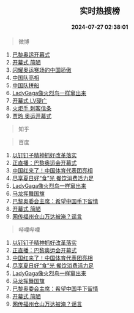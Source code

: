 <div align="center"><h2>实时热搜榜</h2><h4>2024-07-27 02:38:01</h4></div>

> 微博  

1. [巴黎奥运开幕式](https://s.weibo.com/weibo?q=%E5%B7%B4%E9%BB%8E%E5%A5%A5%E8%BF%90%E5%BC%80%E5%B9%95%E5%BC%8F&t=31&band_rank=1&Refer=top)<br />
2. [开幕式 简陋](https://s.weibo.com/weibo?q=%E5%BC%80%E5%B9%95%E5%BC%8F%20%E7%AE%80%E9%99%8B&t=31&band_rank=2&Refer=top)<br />
3. [闪耀奥运赛场的中国骄傲](https://s.weibo.com/weibo?q=%23%E9%97%AA%E8%80%80%E5%A5%A5%E8%BF%90%E8%B5%9B%E5%9C%BA%E7%9A%84%E4%B8%AD%E5%9B%BD%E9%AA%84%E5%82%B2%23&t=31&band_rank=3&Refer=top)<br />
4. [中国队亮相](https://s.weibo.com/weibo?q=%23%E4%B8%AD%E5%9B%BD%E9%98%9F%E4%BA%AE%E7%9B%B8%23&t=31&band_rank=4&Refer=top)<br />
5. [中国队拼船](https://s.weibo.com/weibo?q=%E4%B8%AD%E5%9B%BD%E9%98%9F%E6%8B%BC%E8%88%B9&t=31&band_rank=5&Refer=top)<br />
6. [LadyGaga像火烈鸟一样窜出来](https://s.weibo.com/weibo?q=%23LadyGaga%E5%83%8F%E7%81%AB%E7%83%88%E9%B8%9F%E4%B8%80%E6%A0%B7%E7%AA%9C%E5%87%BA%E6%9D%A5%23&t=31&band_rank=6&Refer=top)<br />
7. [开幕式 LV硬广](https://s.weibo.com/weibo?q=%E5%BC%80%E5%B9%95%E5%BC%8F%20LV%E7%A1%AC%E5%B9%BF&t=31&band_rank=7&Refer=top)<br />
8. [火炬手 刺客信条](https://s.weibo.com/weibo?q=%E7%81%AB%E7%82%AC%E6%89%8B%20%E5%88%BA%E5%AE%A2%E4%BF%A1%E6%9D%A1&t=31&band_rank=8&Refer=top)<br />
9. [贾玲 奥运开幕式](https://s.weibo.com/weibo?q=%E8%B4%BE%E7%8E%B2%20%E5%A5%A5%E8%BF%90%E5%BC%80%E5%B9%95%E5%BC%8F&t=31&band_rank=9&Refer=top)<br />

> 知乎  


> 百度  

1. [以钉钉子精神抓好改革落实](https://www.baidu.com/s?wd=%E4%BB%A5%E9%92%89%E9%92%89%E5%AD%90%E7%B2%BE%E7%A5%9E%E6%8A%93%E5%A5%BD%E6%94%B9%E9%9D%A9%E8%90%BD%E5%AE%9E&sa=fyb_news&rsv_dl=fyb_news)<br />
2. [正直播：巴黎奥运会开幕式](https://www.baidu.com/s?wd=%E6%AD%A3%E7%9B%B4%E6%92%AD%EF%BC%9A%E5%B7%B4%E9%BB%8E%E5%A5%A5%E8%BF%90%E4%BC%9A%E5%BC%80%E5%B9%95%E5%BC%8F&sa=fyb_news&rsv_dl=fyb_news)<br />
3. [中国红来了！中国体育代表团亮相](https://www.baidu.com/s?wd=%E4%B8%AD%E5%9B%BD%E7%BA%A2%E6%9D%A5%E4%BA%86%EF%BC%81%E4%B8%AD%E5%9B%BD%E4%BD%93%E8%82%B2%E4%BB%A3%E8%A1%A8%E5%9B%A2%E4%BA%AE%E7%9B%B8&sa=fyb_news&rsv_dl=fyb_news)<br />
4. [尽享夏日好“食”光 餐饮消费活力足](https://www.baidu.com/s?wd=%E5%B0%BD%E4%BA%AB%E5%A4%8F%E6%97%A5%E5%A5%BD%E2%80%9C%E9%A3%9F%E2%80%9D%E5%85%89+%E9%A4%90%E9%A5%AE%E6%B6%88%E8%B4%B9%E6%B4%BB%E5%8A%9B%E8%B6%B3&sa=fyb_news&rsv_dl=fyb_news)<br />
5. [LadyGaga像火烈鸟一样窜出来](https://www.baidu.com/s?wd=LadyGaga%E5%83%8F%E7%81%AB%E7%83%88%E9%B8%9F%E4%B8%80%E6%A0%B7%E7%AA%9C%E5%87%BA%E6%9D%A5&sa=fyb_news&rsv_dl=fyb_news)<br />
6. [马龙挥舞国旗](https://www.baidu.com/s?wd=%E9%A9%AC%E9%BE%99%E6%8C%A5%E8%88%9E%E5%9B%BD%E6%97%97&sa=fyb_news&rsv_dl=fyb_news)<br />
7. [巴黎奥委会主席：希望中国手下留情](https://www.baidu.com/s?wd=%E5%B7%B4%E9%BB%8E%E5%A5%A5%E5%A7%94%E4%BC%9A%E4%B8%BB%E5%B8%AD%EF%BC%9A%E5%B8%8C%E6%9C%9B%E4%B8%AD%E5%9B%BD%E6%89%8B%E4%B8%8B%E7%95%99%E6%83%85&sa=fyb_news&rsv_dl=fyb_news)<br />
8. [开幕式 简陋](https://www.baidu.com/s?wd=%E5%BC%80%E5%B9%95%E5%BC%8F+%E7%AE%80%E9%99%8B&sa=fyb_news&rsv_dl=fyb_news)<br />
9. [网传福州仓山万达被淹？谣言](https://www.baidu.com/s?wd=%E7%BD%91%E4%BC%A0%E7%A6%8F%E5%B7%9E%E4%BB%93%E5%B1%B1%E4%B8%87%E8%BE%BE%E8%A2%AB%E6%B7%B9%EF%BC%9F%E8%B0%A3%E8%A8%80&sa=fyb_news&rsv_dl=fyb_news)<br />

> 哔哩哔哩  

1. [以钉钉子精神抓好改革落实](https://www.baidu.com/s?wd=%E4%BB%A5%E9%92%89%E9%92%89%E5%AD%90%E7%B2%BE%E7%A5%9E%E6%8A%93%E5%A5%BD%E6%94%B9%E9%9D%A9%E8%90%BD%E5%AE%9E&sa=fyb_news&rsv_dl=fyb_news)<br />
2. [正直播：巴黎奥运会开幕式](https://www.baidu.com/s?wd=%E6%AD%A3%E7%9B%B4%E6%92%AD%EF%BC%9A%E5%B7%B4%E9%BB%8E%E5%A5%A5%E8%BF%90%E4%BC%9A%E5%BC%80%E5%B9%95%E5%BC%8F&sa=fyb_news&rsv_dl=fyb_news)<br />
3. [中国红来了！中国体育代表团亮相](https://www.baidu.com/s?wd=%E4%B8%AD%E5%9B%BD%E7%BA%A2%E6%9D%A5%E4%BA%86%EF%BC%81%E4%B8%AD%E5%9B%BD%E4%BD%93%E8%82%B2%E4%BB%A3%E8%A1%A8%E5%9B%A2%E4%BA%AE%E7%9B%B8&sa=fyb_news&rsv_dl=fyb_news)<br />
4. [尽享夏日好“食”光 餐饮消费活力足](https://www.baidu.com/s?wd=%E5%B0%BD%E4%BA%AB%E5%A4%8F%E6%97%A5%E5%A5%BD%E2%80%9C%E9%A3%9F%E2%80%9D%E5%85%89+%E9%A4%90%E9%A5%AE%E6%B6%88%E8%B4%B9%E6%B4%BB%E5%8A%9B%E8%B6%B3&sa=fyb_news&rsv_dl=fyb_news)<br />
5. [LadyGaga像火烈鸟一样窜出来](https://www.baidu.com/s?wd=LadyGaga%E5%83%8F%E7%81%AB%E7%83%88%E9%B8%9F%E4%B8%80%E6%A0%B7%E7%AA%9C%E5%87%BA%E6%9D%A5&sa=fyb_news&rsv_dl=fyb_news)<br />
6. [马龙挥舞国旗](https://www.baidu.com/s?wd=%E9%A9%AC%E9%BE%99%E6%8C%A5%E8%88%9E%E5%9B%BD%E6%97%97&sa=fyb_news&rsv_dl=fyb_news)<br />
7. [巴黎奥委会主席：希望中国手下留情](https://www.baidu.com/s?wd=%E5%B7%B4%E9%BB%8E%E5%A5%A5%E5%A7%94%E4%BC%9A%E4%B8%BB%E5%B8%AD%EF%BC%9A%E5%B8%8C%E6%9C%9B%E4%B8%AD%E5%9B%BD%E6%89%8B%E4%B8%8B%E7%95%99%E6%83%85&sa=fyb_news&rsv_dl=fyb_news)<br />
8. [开幕式 简陋](https://www.baidu.com/s?wd=%E5%BC%80%E5%B9%95%E5%BC%8F+%E7%AE%80%E9%99%8B&sa=fyb_news&rsv_dl=fyb_news)<br />
9. [网传福州仓山万达被淹？谣言](https://www.baidu.com/s?wd=%E7%BD%91%E4%BC%A0%E7%A6%8F%E5%B7%9E%E4%BB%93%E5%B1%B1%E4%B8%87%E8%BE%BE%E8%A2%AB%E6%B7%B9%EF%BC%9F%E8%B0%A3%E8%A8%80&sa=fyb_news&rsv_dl=fyb_news)<br />
